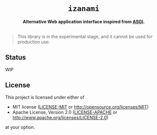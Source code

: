 <h1 align="center">
  <code>izanami</code>
</h1>
<div align="center">
  <strong>
    Alternative Web application interface inspired from <a href="https://asgi.readthedocs.io/en/latest/index.html">ASGI</a>.
  </strong>
</div>

<br />

> This library is in the experimental stage, and it cannot be used for production use.

## Status

WIP

## License

This project is licensed under either of

* MIT license ([LICENSE-MIT](./LICENSE-MIT) or http://opensource.org/licenses/MIT)
* Apache License, Version 2.0 ([LICENSE-APACHE](./LICENSE-APACHE) or http://www.apache.org/licenses/LICENSE-2.0)

at your option.
